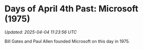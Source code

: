 # Days of April 4th Past: Microsoft (1975)

_Updated: 2025-04-04 11:23:56 UTC_

Bill Gates and Paul Allen founded Microsoft on this day in 1975.


